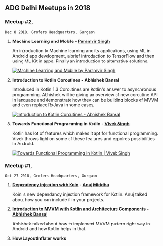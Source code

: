 ## ADG Delhi Meetups in 2018

### Meetup #2, 
    Dec 8 2018, Grofers Headquarters, Gurgaon

1. **Machine Learning and Mobile - [Paramvir Singh](https://www.linkedin.com/in/paramvirsingh88/)**

    An introduction to Machine learning and its applications, using ML in Android app development, a brief introduction to TensorFlow and then using ML Kit in apps. Finally an introduction to alternative solutions.
    
    [![Machine Learning and Mobile by Paramvir Singh](https://img.youtube.com/vi/PwVf2lzOcvI/0.jpg)](https://www.youtube.com/watch?v=PwVf2lzOcvI)

2. **[Introduction to Kotlin Coroutines](../files/Kotlin-CoRoutines.pdf) - [Abhishek Bansal](https://www.linkedin.com/in/abhishek-bansal-5b39011b/)**

    Introduced in Kotlin 1.3 Coroutines are Kotlin's answer to asynchronous programming. Abhishek will be giving an overview of new coroutine API in language and demonstrate how they can be building blocks of MVVM and even replace RxJava in some cases.
    
    [![Introduction to Kotlin Coroutines - Abhishek Bansal](https://img.youtube.com/vi/8J2qxRa4Q7o/0.jpg)](https://www.youtube.com/watch?v=8J2qxRa4Q7o)

3. **Towards Functional Programming in Kotlin - [Vivek Singh](https://www.linkedin.com/in/viveksingh46bab221/)**

    Kotlin has lot of features which makes it apt for functional programming. Vivek throws light on some of these features and expolres possibilities in Android.

    [![Towards Functional Programming in Kotlin | Vivek Singh](https://img.youtube.com/vi/g43GHB5AJfQ/0.jpg)](https://www.youtube.com/watch?v=g43GHB5AJfQ)



### Meetup #1, 
    Oct 27 2018, Grofers Headquarters, Gurgaon

1. **[Dependency Injection with Koin](../files/Dependency%20Injection%20with%20Koin.pdf) - [Anuj Middha](https://www.linkedin.com/in/anuj-middha)**

    Koin is new dependancy injection framework for Kotlin. Anuj talked about how you can include it in your projects.

2. **[Introduction to MVVM with Kotlin and Architecture Components](../files/MMVM-Architecture-Components.pdf) - [Abhishek Bansal](https://www.linkedin.com/in/abhishek-bansal-5b39011b/)**

    Abhishek talked about how to implement MVVM pattern right way in Android and how Kotlin helps in that.

3. **How LayoutInflater works**
